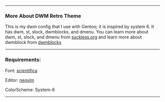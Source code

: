 <hr>

### More About DWM Retro Theme

This is my dwm config that I use with Gentoo; it is inspired by system 6. It has dwm, st, slock, dwmblocks, and dmenu. You can learn more about dwm, st, slock, and dmenu from <a href="https://suckless.org" target="_blank">suckless.org</a> and learn more about dwmblock from <a href="https://github.com/torrinfail/dwmblocks" target="_blank">dwmblocks</a> 

<hr>

### Requirements:

Font: <a href="https://github.com/nerdypepper/scientifica" target="_blank">scientifica</a>

Editor: <a href="https://neovim.io" target="_blank">neovim</a>

ColorScheme: System-6

<hr>
